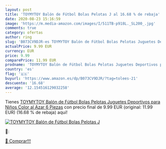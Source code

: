 ```yaml
---
layout: post
title: 'TOYMYTOY Balón de Fútbol Bolas Pelotas J al 16.68 % de rebaja'
date: 2020-08-23 15:16:59
image: 'https://m.media-amazon.com/images/I/511TB-p918L._SL200_.jpg'
comments: true
category: ofertas
author: ring
slug: 'B073CV9DJR-es TOYMYTOY Balón de Fútbol Bolas Pelotas Juguetes Deportivos para Niños Color al Azar 6 Piezas'
actualPrice: 9.99 EUR
currency: EUR
price: 9.99
comparePrice: 11.99 EUR
prodname: 'TOYMYTOY Balón de Fútbol Bolas Pelotas Juguetes Deportivos para Niños Color al Azar 6 Piezas'
country: 'es'
flag: '🇪🇸'
buyurl: 'https://www.amazon.es/dp/B073CV9DJR/?tag=tolees-21'
descuento: '16.68'
average: '12.154516129032258'
---
```


Tienes [TOYMYTOY Balón de Fútbol Bolas Pelotas Juguetes Deportivos para Niños Color al Azar 6 Piezas](https://www.amazon.es/dp/B073CV9DJR/?tag=tolees-21) con precio final de  9.99 EUR (original: 11.99 EUR) (16.68 %  de rebaja) aqui!

[![TOYMYTOY Balón de Fútbol Bolas Pelotas J](https://m.media-amazon.com/images/I/511TB-p918L._SL200_.jpg)](https://www.amazon.es/dp/B073CV9DJR/?tag=tolees-21)

🔎:


[🛒 Comprar!!!](https://www.amazon.es/dp/B073CV9DJR/?tag=tolees-21)
